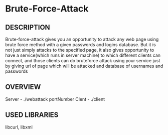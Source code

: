 # Brute-Force-Attack
DESCRIPTION
  -----------
  Brute-force-attack gives you an opportunity to attack any web page using brute force method with a given passwords and logins database. But it is not just simply attacks to the specified page, it also gives opportunity to have a service(which runs in server machine) to which different clients can connect, and those clients can do bruteforce attack using your service just by giving url of page which will be attacked and database of usernames and passwords
  
OVERVIEW
  -----------
  Server - ./webattack portNumber
  Clent - ./client

USED LIBRARIES
  -----------
  libcurl, libxml
